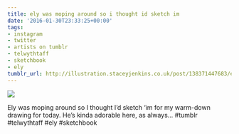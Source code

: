 ```yaml
---
title: ely was moping around so i thought id sketch im
date: '2016-01-30T23:33:25+00:00'
tags:
- instagram
- twitter
- artists on tumblr
- telwythtaff
- sketchbook
- ely
tumblr_url: http://illustration.staceyjenkins.co.uk/post/138371447683/ely-was-moping-around-so-i-thought-id-sketch-im
---
```

 ![](/tumblr_files/tumblr_o1shfp33oH1v28ub8o1_1280.jpg)  

Ely was moping around so I thought I’d sketch ‘im for my warm-down drawing for today. He’s kinda adorable here, as always… #tumblr #telwythtaff #ely #sketchbook

